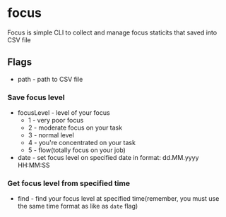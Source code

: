 # focus
Focus is simple CLI to collect and manage focus staticits that saved into CSV file

## Flags
- path - path to CSV file
### Save focus level
- focusLevel - level of your focus
  - 1 - very poor focus
  - 2 - moderate focus on your task
  - 3 - normal level
  - 4 - you're concentrated on your task
  - 5 - flow(totally focus on your job)
- date - set focus level on specified date in format: dd.MM.yyyy HH:MM:SS
### Get focus level from specified time 
- find - find your focus level at specified time(remember, you must use the same time format as like as `date` flag)
